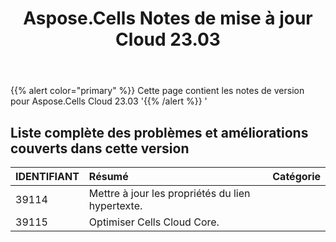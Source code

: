 ﻿---
title: Aspose.Cells Notes de mise à jour Cloud 23.03
second_title: Aspose.Cells Cloud Documen
type: docs
url: /fr/aspose-cells-cloud-23-03-release-notes/
description: Aspose.Cells Cloud prend en charge Excel pour créer, convertir, fusionner, diviser, protéger, opération d'objet interne, etc.
weight: 19
---
{{% alert color="primary" %}} 
Cette page contient les notes de version pour Aspose.Cells Cloud 23.03
'{{% /alert %}} '
## **Liste complète des problèmes et améliorations couverts dans cette version**

|**IDENTIFIANT**|**Résumé**|**Catégorie**|
|:- |:- |:- |
|39114 | Mettre à jour les propriétés du lien hypertexte.|
|39115 | Optimiser Cells Cloud Core.|

